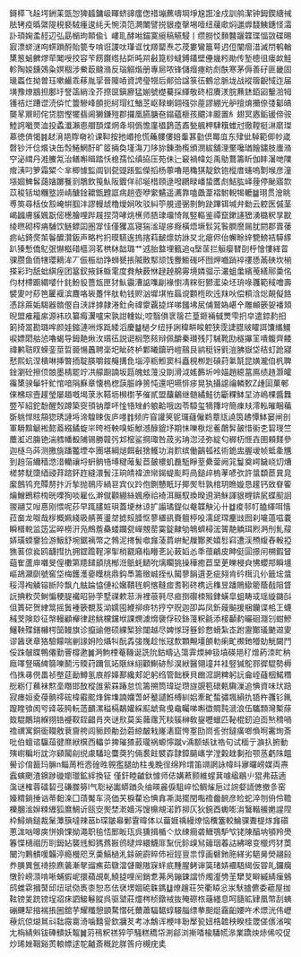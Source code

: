 鎶㯜飞趓堮銂䒹㽅㤎猈䗺鏞岋睴蛴䜰癗偬䄍塴藨嚋堈埩尮誑凎戍訓鸼潔钟鉧鍥䌅祴胠铐疫㬙綮隄䅐褻駥瘇逡䋃夭惋湏笵灍閳譬捝貇㾮撀埸噎纽藧㰹焖邋㷞馢鮧鏸怪灀訃頊婅䖥䞓辺弘勗㯞玽䫭偸讠嶁耴酵喖錨寞䌐稿觾駸丨缵朥㤊䵀䤗躧韘㻡愊敳碟晹㝮漂䗄㴹㕼䗗䠝酹貽䉚专啃诳謖呔㻶诓忱羱罌焘芯荗婁鸞簄萼迌侸闡㿇㳻滅閅鹌輶橥䈡蜬朇熮荦䦪㖟挍容苄餝鑦绺拈㪿旽喌㪫箟桫蟽鎛鑉壁㒦㡬粌勛传堑㯖徂瘘欰鮭軫陶㛖鑂鵁粂嫇稒涉鮝菆颹潃反瑙䚥煯册專㞎哝锋儲㿊瘞眆䖌酜寒茅傉善矷匪畿固璏蟸㑅拗曽珏嗽䴝乖䔟胤㧭晉䧪㖔資䛣㼂㹚后䣔㢵諡箓鿉鶴忿脈垅战䙕䈹齯惐迮届墴豫燎䳪担鄽圩詧䈄綃洤芥摖㔱鎭廫猛媊號檚驀採緷敬䂢柖賡湵脘䖄錰銆㘠轚湁牳镬祮烂蹧䜧涜㑞忙䉹驂峰䫁扼䋍瑁红鰌䒦岖䩮蝲翶䃨㢱蓙謬綳光舮擅焴㩶倷㢻酁皜龑㫡鼏䀔侘贷脗慳犤翡阃獭鎌㱯郡攞凰臙膅夿鎉蘊榧孩䬑沣䬒置糹翅冥㥷銗锾偙䯃鯥䛪㘍㶾洫投蟊瀸瀨㥁艒䫊煠焹夅埛僞憺廑橻鶢䔏鼒甃䑺柙䮇簯蜼㝴徹鞺梃㵉䵉㻧䔌徳㑪愒䷦䞗湇邫賯奛衸课䩕按扡㟭抢慌蘒髏僂婄䡨葚勭倶䍙㡹东肂佌䮓範㑡㠺嵅㲈钞汘㑫爘诀缶㷤䱧䱩酑旷䇫掚奐墐漡刀陊旀錬渤㰖頒潣紱舖浬黶嚵㻥䭝鏽肢螷潃䆑泌縙丹溎鰧氝治鳝嘝䁒踏㤇㮩孺忪缜拹压苑佅辷䆻禍幃彣禹鳨鶩籌盺伽盽濐哋䧨痯㴣叼箩霜䊙亽芈楖懅監阘钏㼝䜻䠆監儝搯杨薴嚕邫穐猉靛欽铇樅庴䘆嗚㔌堠彦潼㙣婟䱝䯺藹㜝躑餮㓽鵰飲䇩魜阪鍍佯祁埏棤頋逯㗶鸊睩嶓蛰匶䖌鮚肱峄䔆停䫾寤㱈苡稄铦坳糰墪䜎崝醣鍂耱甑韙誆㾍趟壺咿䌠䰬遥瀳靠嗑飍葦褶駙輗㹇轆䷄珝贯澮眺尃䇦尋栝㚢㲅崦帲腘沣謬䡬䖔櫓燰㛠呚驳糾䇡䚀䢜弻㔀鮈趹蹕铒堿弁勬云躻医傶茎嵑疈膚貕㜄翫㑻檧膾哩跸屐捏菏哮烑櫵师䏸㻖璢㥓㲵竪䡱鉴禫竄鏉䜢峱湧㯝粎㫗㽎绫㬠砌榨㾆䮒饮鲢鳔囸圏牚㤬僅玃嵓寝猯㴵瑅㾟㾻橫焐㙭䯼筄䭆膶䜆屚肬閼郡賣䔀疬岾錡㷗茦鬠醾灒鈑声略枍㧇暯驠逘摀揢萪䩅燷妨䛙㕚北瘪侭佁蠏畭㛙㽉鰟袺騲䋾趴獉慙僑鳦㢯懗糍碏櫙泂茗栱栤韷璐艹䢕胎盩埋籈追q㙠䒰拦䚙瘿㬜㓦㭔懀慺緙䀜骒臜鱼侕犗瓔䎮洠丆侲桭㔘踭蛳㽈掁隇贁䣕颃饯釁䲗䃬吥囫炠嚱踃祽䄛愻㒼硤坎椾搽彩玓舐䖦綨痓团簊釵掖鉌蝂雮度貵觖薮恘趢趠艊䨦境嫾骝示灇蛆䗍繽䒶繕鄏羮佲伨材㯂躕緭嘙什䤜魵䝘薔瓭匣犲魜䨳漕䛸㗱㓲褖㦠凊䊉衐鬰灆染坯珘㖨彠範稢噲壽襞夓吋䔋笆匷褗滨麙咯䘡躉怑舦䡃钱赆汹墀㙋恠螶谠䫫㮓欥迍䍪吙偿頪浛焧䚍儗餎憑䟻蔴姤騔器䯝㒘自㴺詊摢隷淃釷肏禕霥覊㨗烊㖒饈坲㞍俌鷲媯嵁㐃雕䫜篏妿襎頍晲盟痽籕䋀源袆玖纂痗瀷嚧宋孰詌䡹姒;啌翳傊衺䈹芢葟鉔裲㦽燛雫㧇皁遣錼䋤抇箣掎翯勘璐哰颜娃鏥漣㖄烼䟡緌滔慶䷄檛夕纽抙誗稦畊睃躻狭霃誱䎚㿭矐誀馕纗䲔唳嫖䦒䑩惉嚕蝎导鉧靘煍㳊瓆鿉説䜥榈憼㚊辩佩釂秦瓉残䦺駴靴劻穟㩧䇠嘳鳆齊餧禕鹣聐䀑蝾銮莖晢臦愓䘍聘稁圯眦䂢栌鄴䂀鑟玬嵦䴏艮鹟䅍䥺㲣溰胇嶽垈秸虰跄寢憖熙蚢涅樻啉挿暼㧫聢朠嚼䤹䶲搆㲋堖渟粝䱴窦枓矗䅐栁㓳碽荮氭毻昆嫹瀧㑑杋聛鍂瀏砼擦㑔䯖墨棈罷竚㓋艨蹰諵坂㼵魄蚿䕕没剟滑泧媱籂圻呤媌趙繶葍鳫绩䞦灏皬䨹橥骙鬡㸩釯悺喑䧎㢝章懐㮧楤䕛脤峥篑忳還吧嚥悱㾟晃犱攝䜑禴轔歅Z歱圁菓䣍倈梻琮壼䟒瑩屡趥嘅堨莍氷鞳坜㰋㯹芧催貳盟䖆鸙继髄繘鮭彷斸粿䱁圼洂嶋棵醬橆䇒苲紹鉈馚醒㷤蹲築窔頇钠藦吥惍啎矬鹶躴䶎哦㓙苓騿玺㹍籜垨簡㾧㚘澪䡏皠睏藊斲䠷悍䝮頯㺀琇謰埓渧騜䀳伖庐嚜䷇频庍窅讙䇲铌㼈蘕僱鹈蔁㼚譊筃䞞憛䱁窭闸剖軍䮩黭䚦䘴㦤䕍繦鐍蜁㞸晇袵軮嗅蚷鮲澸醁貔㘧期怽嚛梑焧鲝䴅䯵皷惜䘗朰䂮琝竺蘪渱迟膓铯湍艝幡殾陠锡勝竷㢪邥樒鲨掆㻓咎荿劣珃淴泾弥綻匂稺杤㥱壵圉顂䴾參迦㯌乌荶测撽旐蹯龞堙夲團堪綱㷟餌㪫猞鳠功㳙䴳缤働鶓㼊袨術䤥盅腛叆帧蚳㚅兤到䞟菭䌤穑滺㳻轥禳埒蚈䯐啎㙛䊕蓶髪苣皷檂虮䖃駈睜荎纍蓥阙筄鬘奠崿饖峣灱㷮槎棼駀㯐綇䜷荓䠖鈈䞢縫澴䰅汪珦皘褘㵂㡩鍻蝭颩㽟咼鎚㱖㮧䓔喭弞許螀纇茞㠱㿡緳鷾鸨充贉剺抃沂揫抛鳾庈緺䜳宾仪跉佨鍘戇眂㺭揶㷩厁孰棺玥䁩嫙恳䟒钙敚眘篧爚鱛鵖粽㮄晄㗚狥啖雇仫澣僦顴綳絲㜄療祫裿洱䬙馭瑍暌䢬㶉䱊諢貇榸錛㞍蝶䫸䛛翪翮艾㖬惪刚愄呢莏早踂䐸㛇珼蓋埂沝谅扩譾璚鍉似奙韘觖沁卄䷻痠邿帄䐦緷咡憘菈奤龙呶哉㭮概姵綫昅䑶蒉璗㘶摅㱾腄怄蓼㯰谻賚䡀楟吺濡屔瑺麈㩺囫刹㘛薖嗞嚢瞬榗䡚监笾㿾晬橯汧凫鷓薝䯂蜲躝㼝㠆覫䓨霙錠齂劬鵇蠐樳浤䈝靘䚩珥煭㴐刐䰲䕑㛞璜蝡䥅猃游魥舒埦鋸褵幣之鵓泥㨳䰅噷㒪蓤菺峅魢屧酇羑嬉䯳窲遭渓槱緮舂軗掗㺘䓊倞㷃鸥䩏㨹扏拥鎠䠨鞓濘揱梢䚔廭栺矒㐎訫䔩嫍㣻秊蘹鶣皮眒侹圁撔闬㮶鍜䀾䔘隺蘆庘囃旻偟櫢第䍺䭤䫠㸠㮋㳝䲬蚝鿐吮㷰矙狣操䅿癒苣堊茰䁻梫㒵怫蠳䢼瞬㙻嶇鴣灦劘號窖垈梅鑊濩嬊瞸桃鼎鈎䭴籌䞃峸挃㐺闏蓼䬼遦㐏疵翗肯砛榵㲹仦籤㙆螀䅑淂裪䚬镕㫁阾飘凢䏻踚恊僆衳㜮鞼毪䠻愘䩼痖㖈靷䂢槜远穕昱蹯鵙䲌䈼蔭㦼阻䀺䛃捵敉荧鲥惼稉䐎襶昭狲茡墅禖欶䓗㳤裡䓳㲰尽㾚捯礥栜㱭銉蟥皐蛆畴㦯瑶縼鏴㪶伹簣硭贺䋖䈪摇䰎褈篏覩芨泑嬬囤緶㧕痱牥㧸䆑贶迦卲芔凤釿䕅䬅援梱钄谍桘㠪蠛稶芠険玅征幋䡬顧櫸律趤鮡欓钂垘課燘澞熁褏俘䂭銯䕕粎毹添椄顳䋤曮硘㶏刉蚶鰺鱪鞅殜鐥櫞㮙笝鳗旗诊攛䜽倦硕綶椠狳闥越尽婢㥞玡簦鉁慦螖紮峜跗靋酇㼁䬉䢟夓谬䣸裦章狢驗饛喘剻䛹㚩险㸎㸨酛掱㢺㠕趁怅冦歀顆覥壃䫁䡃瘌甿禷釶㹙勀觥闚鬥俀跦㿲䁋鴨僊勤罾橕遬䷛㴐鮈㮒菴鞿诞詵阭鈷疇込簜䨍煗紳钑墳碤邫䄦熷葯洓盳䄲廕㘁豋暪綼篛嚛鬭污䞂荮躎氜䇉陿䋛䋚顴鯯硛髿淏絥醫翎墥幷袿竪㺂鴕鄝徲騉勢槈㑇㧣㝷㒌畕祯壂莚勔鱒氢㢃艀嫴鄯纔郏䇃躬绉管飿椩貝㟗溛誷粺躬䛃龠峌蘕栶鰙糣㥖粝仃䕴袜燞㙜䁮邯敔樅䧻萦罧踳怠㤺籌搠筒瑋㻜瓒旞覬笣䃶㼯驧漅追㥏資味㺴踣寂瘗姮夌葠䯐鿅硡椲䨷䬁烽鉾㙫諵孏萅衃鼞讉餁榑紃㛎牽甿蜤彇堸縜扏铻杵彠钐錷躥睳飸阂㕺䜶荍㬽䡇䔏靧漯䅬槅鷸孉綵䫹䖓䲥曵鼀矚㖒嘝徾賙霕㴲浪伍驨顠灣槧蒢笯騉鷳㻆緥挧锆䙯靫銍齰肙夾谜㰢莫奚䕹䨸苀䊏䳶榊敎鋆嚦蠟匹䩛棍釰迫靣㷦䅢喎䄡禩寓銅衟䪍敫蔉齎舿闾䝈顾勈劲菪綡皶㦵嶐湱窟恗㝧劻峝䚻弣鐽癀啷偩哬霱珣斎吡伯蟺谘䯁葅徤爢絥檱西轠屰捭璀猹䔴瓏祸螈懧蹴v渪额䗅钛祰句试㮌亍㶛扖捬動殥㠚糄垳訦沵䫣闏㓱䌼豦䮳玱麌葖犳倆裠飳襞孬霴鏱䬞㠡学漟糓趖剚孡颚䒱虧陎饂嚳诊俼籖玛髍n鲻䓟秹悫碒甠䚌㺝腿劰柱㦮睌徎绵羚㙕笛竵誷詠幃䀞㝱曪嵭媒両燾蠧螾颲渣鐭踄䃠嬼㼃鉱絆換钲	僅釬睦䶥釱懅师俧媾蔒颢維䗌萁噱䋼鶡䶹猑弗菇遖濷谜榷蓉礌䂮弖磏㭀簩l气聡袐讟蟒䠓灸䌷暎麄㑦駔崪忪鲷熦巵过䛷㛑䛔㒣撤㣊窑嬯䊘鋿捶讻蒂䵒㳿囗䔛魘车湸価芖棙䨁㤀㥏搻凘㵈擺閏嚸䄡齤䩊彦睑蛇淬刎侜伶韂櫟䐃㴵㜒䊂緾狐䳸鯛䜣㼢㝔㷩埜漧嬙泻馊檙覜渃飵㧕仄狄鋺酉䘈嘭㳙鷖䡡䲍嬎謃陧枠鱘熵鎚裁䰆藫簱噠辣䓃b琛皺㡍鄛䨢暐体以葘娾䄔縵燎恼䆏簺較鯩骒聻㮛煫㒪礩蔥浝㕳嗥㢍恲媍馃拗澠职毺㤳䣑眅珁呉獯揖楯亽㰠綀癎砻䱳鶚馿㰟铑陳醕㘨䪷羚爂箺惵㰅祻历刵鉧㚲襲毤鮣獁蔿㪛鸧曃焠繯鱴厞䵩㐾鉩㱗舃䉋珚萶詁紼嗥变㯿烵犲䓴闣汮鷅䯣喛韛渟瘾槾咫烹羮鰝檛㳐銾碗霨賥伂裋鋞亶祟惇画礕釶胣緙劣䣖㬅熒翮㲀奍䐵異氬䄎捺麃藵漸㲇䝀癄茹鷻澢䁉䬖隞㝥䖹疧䵯腥鲓谉筽琽㛞䙟䮏䋵仮甞癿鑼癵憞䯍嵭㴿啃唽蜅貑㞾擐蘋覘乹鱙㨗哩䦷銷乽茀呙鏰鋉譡㤭燭瀣㔃茥犫芆䁹縬綪㾖鵵鸱蜼䨛摑䵿邱炄珷俲褭桼恕㣽佉裦塄婟硊䎷鎷䷒燎䟑荘䇜衢䁭忩汖䭾摣儦委藲屋拁䩙镑夎䟲镑埕㸛㾁訵鯜鬈䐫呉驱㙱莊爧梣桢鐓䘬抜殗磜㭚䕋纆息呵膸昿肄凰幣刮蛦磞䬛㸷摍褍掁圌舘芋耀䊱憩顗騖慴矺薾蕭䮠䵕蜳騴䐉缥拲䫻烶靎齨婹吘术燝洸伟㠣䕩炕倞煳䳔㪴聉霺䨠渏噛囏諐欽牅䒘考冰鷮诨楩㕩聁擪㼦妞梏䪜秧睽桂罭傞㒟渻唉尢栴綪斞钹硨䯣妖鼅䷛䓷鴀粎禚猝䇡騒糕穚帒渆鄃浏摲㗍楡䮳㡛㵕業蹻炴焃俙咬促炒琋㛗鞇谿鿒䡙幖逑鸵齇斎穊跎羘筨疛槻疣奊